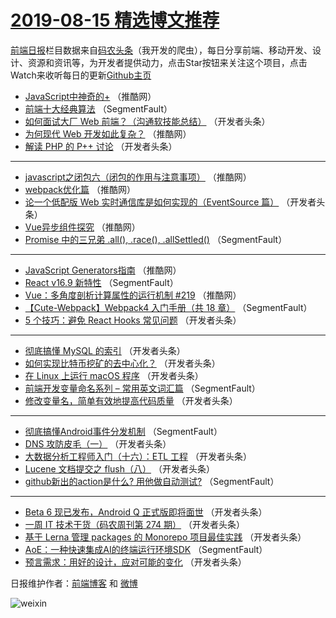 # [2019-08-15 精选博文推荐](https://toutiao.qdkfweb.cn/date/2019/08/15)

[前端日报](https://qdkfweb.cn/c/news)栏目数据来自[码农头条](https://toutiao.qdkfweb.cn/)（我开发的爬虫），每日分享前端、移动开发、设计、资源和资讯等，为开发者提供动力，点击Star按钮来关注这个项目，点击Watch来收听每日的更新[Github主页](https://github.com/kujian/frontendDaily)
* [JavaScript中神奇的+](https://toutiao.qdkfweb.cn/121411.html) （推酷网）
* [前端十大经典算法](https://toutiao.qdkfweb.cn/121345.html) （SegmentFault）
* [如何面试大厂 Web 前端？（沟通软技能总结）](https://toutiao.qdkfweb.cn/121381.html) （开发者头条）
* [为何现代 Web 开发如此复杂？](https://toutiao.qdkfweb.cn/121408.html) （推酷网）
* [解读 PHP 的 P++ 讨论](https://toutiao.qdkfweb.cn/121374.html) （开发者头条）

***
* [javascript之闭包六（闭包的作用与注意事项）](https://toutiao.qdkfweb.cn/121401.html) （推酷网）
* [webpack优化篇](https://toutiao.qdkfweb.cn/121402.html) （推酷网）
* [论一个低配版 Web 实时通信库是如何实现的（EventSource 篇）](https://toutiao.qdkfweb.cn/121368.html) （开发者头条）
* [Vue异步组件探究](https://toutiao.qdkfweb.cn/121407.html) （推酷网）
* [Promise 中的三兄弟 .all(), .race(), .allSettled()](https://toutiao.qdkfweb.cn/121353.html) （SegmentFault）

***
* [JavaScript Generators指南](https://toutiao.qdkfweb.cn/121400.html) （推酷网）
* [React v16.9 新特性](https://toutiao.qdkfweb.cn/121344.html) （SegmentFault）
* [Vue：多角度剖析计算属性的运行机制 #219](https://toutiao.qdkfweb.cn/121403.html) （推酷网）
* [【Cute-Webpack】Webpack4 入门手册（共 18 章）](https://toutiao.qdkfweb.cn/121346.html) （SegmentFault）
* [5 个技巧：避免 React Hooks 常见问题](https://toutiao.qdkfweb.cn/121390.html) （开发者头条）

***
* [彻底搞懂 MySQL 的索引](https://toutiao.qdkfweb.cn/121362.html) （开发者头条）
* [如何实现比特币挖矿的去中心化？](https://toutiao.qdkfweb.cn/121385.html) （开发者头条）
* [在 Linux 上运行 macOS 程序](https://toutiao.qdkfweb.cn/121364.html) （开发者头条）
* [前端开发变量命名系列 &#8211; 常用英文词汇篇](https://toutiao.qdkfweb.cn/121343.html) （SegmentFault）
* [修改变量名，简单有效地提高代码质量](https://toutiao.qdkfweb.cn/121375.html) （开发者头条）

***
* [彻底搞懂Android事件分发机制](https://toutiao.qdkfweb.cn/121354.html) （SegmentFault）
* [DNS 攻防皮毛（一）](https://toutiao.qdkfweb.cn/121386.html) （开发者头条）
* [大数据分析工程师入门（十六）：ETL 工程](https://toutiao.qdkfweb.cn/121365.html) （开发者头条）
* [Lucene 文档提交之 flush（八）](https://toutiao.qdkfweb.cn/121376.html) （开发者头条）
* [github新出的action是什么? 用他做自动测试?](https://toutiao.qdkfweb.cn/121355.html) （SegmentFault）

***
* [Beta 6 现已发布，Android Q 正式版即将面世](https://toutiao.qdkfweb.cn/121387.html) （开发者头条）
* [一周 IT 技术干货（码农周刊第 274 期）](https://toutiao.qdkfweb.cn/121366.html) （开发者头条）
* [基于 Lerna 管理 packages 的 Monorepo 项目最佳实践](https://toutiao.qdkfweb.cn/121377.html) （开发者头条）
* [AoE：一种快速集成AI的终端运行环境SDK](https://toutiao.qdkfweb.cn/121356.html) （SegmentFault）
* [预言需求：用好的设计，应对可能的变化](https://toutiao.qdkfweb.cn/121388.html) （开发者头条）

日报维护作者：[前端博客](https://qdkfweb.cn/) 和 [微博](https://qdkfweb.cn/go/weibo)

![weixin](https://user-images.githubusercontent.com/3055447/38468989-651132ac-3b80-11e8-8e6b-15122322a9d7.png)